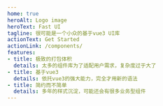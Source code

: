 ```yaml
---
home: true
heroAlt: Logo image
heroText: Fast UI
tagline: 很可能是一个小众的基于vue3 UI库
actionText: Get Started
actionLink: /components/
features:
- title: 极致的打包体积
  details: 太多的组件库为了适配用户需求，复杂度过于大了
- title: 基于vue3
  details: 依托vue3的强大能力，完全才用新的语法
- title: 简约而不简单
  details: 多年的样式沉淀，可能还会有很多业务型组件
---
```

